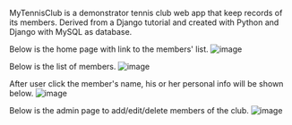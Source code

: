 MyTennisClub is a demonstrator tennis club web app that keep records of its members. Derived from a Django tutorial and created with Python and Django with MySQL as database.

Below is the home page with link to the members' list.
![image](https://github.com/isaac7y8y9y/MyTennisClub/assets/42550425/78e69b4c-f19c-409c-9e78-df15348e169a)

Below is the list of members.
![image](https://github.com/isaac7y8y9y/MyTennisClub/assets/42550425/6a534588-2d30-4086-964b-f0159c6b6d52)

After user click the member's name, his or her personal info will be shown below.
![image](https://github.com/isaac7y8y9y/MyTennisClub/assets/42550425/48675587-a1b4-40d8-9c16-c14699315cae)

Below is the admin page to add/edit/delete members of the club.
![image](https://github.com/isaac7y8y9y/MyTennisClub/assets/42550425/9cb8ac08-c941-4eff-a6ef-aa22d7b6785c)



